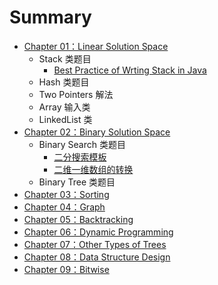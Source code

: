 # Summary

* [Chapter 01：Linear Solution Space](ch01.md)
	* Stack 类题目
		* [Best Practice of Wrting Stack in Java](ch01/stack/bestpractice.md)
	* Hash 类题目
	* Two Pointers 解法
	* Array 输入类
	* LinkedList 类
* [Chapter 02：Binary Solution Space](ch02.md)
	* Binary Search 类题目
		* [二分搜索模板](ch02/binarySearch/template.md)
		* [二维一维数组的转换](ch02/binarySearch/2D-1D.md)
	* Binary Tree 类题目
* [Chapter 03：Sorting](ch03.md)
* [Chapter 04：Graph](ch04.md)
* [Chapter 05：Backtracking](ch05.md)
* [Chapter 06：Dynamic Programming](ch06.md)
* [Chapter 07：Other Types of Trees](ch07.md)
* [Chapter 08：Data Structure Design](ch08.md)
* [Chapter 09：Bitwise](ch09.md)

